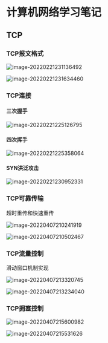 # 计算机网络学习笔记



## TCP



### TCP报文格式

![image-20220221231136492](F:\桌面文件夹\笔记\计网.assets\image-20220221231136492.png)

![image-20220221231634460](F:\桌面文件夹\笔记\计网.assets\image-20220221231634460.png)





### TCP连接 



#### 三次握手

![image-20220221225126795](F:\桌面文件夹\笔记\计网.assets\image-20220221225126795.png)





#### 四次挥手

![image-20220221225358064](F:\桌面文件夹\笔记\计网.assets\image-20220221225358064.png)





#### SYN洪泛攻击

![image-20220221230952331](F:\桌面文件夹\笔记\计网.assets\image-20220221230952331.png)



### TCP可靠传输



超时重传和快速重传

![image-20220407210241919](F:\桌面文件夹\笔记\计网.assets\image-20220407210241919.png)

![image-20220407210502467](F:\桌面文件夹\笔记\计网.assets\image-20220407210502467.png)



### TCP流量控制

滑动窗口机制实现

![image-20220407213320745](F:\桌面文件夹\笔记\计网.assets\image-20220407213320745.png)



![image-20220407213234040](F:\桌面文件夹\笔记\计网.assets\image-20220407213234040.png)





### TCP拥塞控制

![image-20220407215600982](F:\桌面文件夹\笔记\计网.assets\image-20220407215600982.png)

![image-20220407215531626](F:\桌面文件夹\笔记\计网.assets\image-20220407215531626.png)